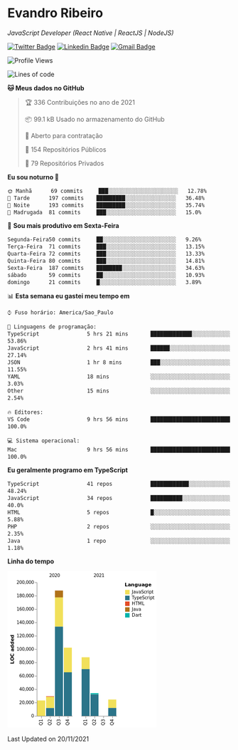 # Evandro **Ribeiro**

*JavaScript Developer (React Native | ReactJS | NodeJS)*

[![Twitter Badge](https://img.shields.io/badge/-@ribeiroevandro-201B2D?style=flat-square&labelColor=201B2D&logo=twitter&logoColor=white&link=https://twitter.com/ribeiroevandro)](https://twitter.com/ribeiroevandro) 
[![Linkedin Badge](https://img.shields.io/badge/-Evandro%20Ribeiro-201B2D?style=flat-square&logo=Linkedin&logoColor=white&link=https://www.linkedin.com/in/ribeiroevandro)](https://www.linkedin.com/in/ribeiroevandro) 
[![Gmail Badge](https://img.shields.io/badge/-oi@ribeiroevandro.com.br-201B2D?style=flat-square&logo=Gmail&logoColor=white&link=mailto:oi@ribeiroevandro.com.br)](mailto:oi@ribeiroevandro.com.br)


<!--START_SECTION:waka-->
![Profile Views](http://img.shields.io/badge/Visualizac%C3%B5es%20do%20perfil-8-blue)

![Lines of code](https://img.shields.io/badge/Desde%20o%20Hello%20World%20eu%20escrevi-488851%20linhas%20de%20c%C3%B3digo-blue)

**🐱 Meus dados no GitHub** 

> 🏆 336 Contribuições no ano de 2021
 > 
> 📦 99.1 kB Usado no armazenamento do GitHub 
 > 
> 💼 Aberto para contratação
 > 
> 📜 154 Repositórios Públicos 
 > 
> 🔑 79 Repositórios Privados  
 > 
**Eu sou noturno 🦉** 

```text
🌞 Manhã      69 commits     ███░░░░░░░░░░░░░░░░░░░░░░   12.78% 
🌆 Tarde      197 commits    █████████░░░░░░░░░░░░░░░░   36.48% 
🌃 Noite      193 commits    █████████░░░░░░░░░░░░░░░░   35.74% 
🌙 Madrugada  81 commits     ███░░░░░░░░░░░░░░░░░░░░░░   15.0%

```
📅 **Sou mais produtivo em Sexta-Feira** 

```text
Segunda-Feira50 commits     ██░░░░░░░░░░░░░░░░░░░░░░░   9.26% 
Terça-Feira  71 commits     ███░░░░░░░░░░░░░░░░░░░░░░   13.15% 
Quarta-Feira 72 commits     ███░░░░░░░░░░░░░░░░░░░░░░   13.33% 
Quinta-Feira 80 commits     ███░░░░░░░░░░░░░░░░░░░░░░   14.81% 
Sexta-Feira  187 commits    ████████░░░░░░░░░░░░░░░░░   34.63% 
sábado       59 commits     ██░░░░░░░░░░░░░░░░░░░░░░░   10.93% 
domingo      21 commits     █░░░░░░░░░░░░░░░░░░░░░░░░   3.89%

```


📊 **Esta semana eu gastei meu tempo em** 

```text
⌚︎ Fuso horário: America/Sao_Paulo

💬 Linguagens de programação: 
TypeScript               5 hrs 21 mins       █████████████░░░░░░░░░░░░   53.86% 
JavaScript               2 hrs 41 mins       ██████░░░░░░░░░░░░░░░░░░░   27.14% 
JSON                     1 hr 8 mins         ███░░░░░░░░░░░░░░░░░░░░░░   11.55% 
YAML                     18 mins             ░░░░░░░░░░░░░░░░░░░░░░░░░   3.03% 
Other                    15 mins             ░░░░░░░░░░░░░░░░░░░░░░░░░   2.54%

🔥 Editores: 
VS Code                  9 hrs 56 mins       █████████████████████████   100.0%

💻 Sistema operacional: 
Mac                      9 hrs 56 mins       █████████████████████████   100.0%

```

**Eu geralmente programo em TypeScript** 

```text
TypeScript               41 repos            ████████████░░░░░░░░░░░░░   48.24% 
JavaScript               34 repos            ██████████░░░░░░░░░░░░░░░   40.0% 
HTML                     5 repos             █░░░░░░░░░░░░░░░░░░░░░░░░   5.88% 
PHP                      2 repos             ░░░░░░░░░░░░░░░░░░░░░░░░░   2.35% 
Java                     1 repo              ░░░░░░░░░░░░░░░░░░░░░░░░░   1.18%

```


**Linha do tempo**

![Chart not found](https://raw.githubusercontent.com/ribeiroevandro/ribeiroevandro/master/charts/bar_graph.png) 


 Last Updated on 20/11/2021
<!--END_SECTION:waka-->
